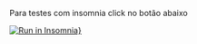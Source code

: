 Para testes com insomnia click no botão abaixo

[![Run in Insomnia}](https://insomnia.rest/images/run.svg)](https://insomnia.rest/run/?label=Film_register_API&uri=https%3A%2F%2Fraw.githubusercontent.com%2FCesarLuchesi%2FfilmRegister%2Frefs%2Fheads%2Fmain%2FInsomnia_2025-04-27.json)

